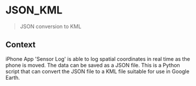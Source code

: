 # JSON_KML

> JSON conversion to KML

## Context

iPhone App 'Sensor Log' is able to log spatial coordinates in real time as the phone is moved. The data can be saved as a JSON file. This is a Python script that can convert the JSON file to a KML file suitable for use in Google Earth.
